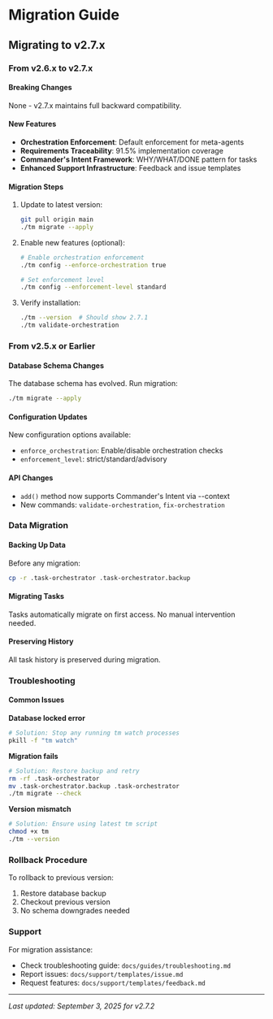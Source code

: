 # Migration Guide

## Migrating to v2.7.x

### From v2.6.x to v2.7.x

#### Breaking Changes
None - v2.7.x maintains full backward compatibility.

#### New Features
- **Orchestration Enforcement**: Default enforcement for meta-agents
- **Requirements Traceability**: 91.5% implementation coverage
- **Commander's Intent Framework**: WHY/WHAT/DONE pattern for tasks
- **Enhanced Support Infrastructure**: Feedback and issue templates

#### Migration Steps
1. Update to latest version:
   ```bash
   git pull origin main
   ./tm migrate --apply
   ```

2. Enable new features (optional):
   ```bash
   # Enable orchestration enforcement
   ./tm config --enforce-orchestration true
   
   # Set enforcement level
   ./tm config --enforcement-level standard
   ```

3. Verify installation:
   ```bash
   ./tm --version  # Should show 2.7.1
   ./tm validate-orchestration
   ```

### From v2.5.x or Earlier

#### Database Schema Changes
The database schema has evolved. Run migration:
```bash
./tm migrate --apply
```

#### Configuration Updates
New configuration options available:
- `enforce_orchestration`: Enable/disable orchestration checks
- `enforcement_level`: strict/standard/advisory

#### API Changes
- `add()` method now supports Commander's Intent via --context
- New commands: `validate-orchestration`, `fix-orchestration`

### Data Migration

#### Backing Up Data
Before any migration:
```bash
cp -r .task-orchestrator .task-orchestrator.backup
```

#### Migrating Tasks
Tasks automatically migrate on first access. No manual intervention needed.

#### Preserving History
All task history is preserved during migration.

### Troubleshooting

#### Common Issues

**Database locked error**
```bash
# Solution: Stop any running tm watch processes
pkill -f "tm watch"
```

**Migration fails**
```bash
# Solution: Restore backup and retry
rm -rf .task-orchestrator
mv .task-orchestrator.backup .task-orchestrator
./tm migrate --check
```

**Version mismatch**
```bash
# Solution: Ensure using latest tm script
chmod +x tm
./tm --version
```

### Rollback Procedure

To rollback to previous version:
1. Restore database backup
2. Checkout previous version
3. No schema downgrades needed

### Support

For migration assistance:
- Check troubleshooting guide: `docs/guides/troubleshooting.md`
- Report issues: `docs/support/templates/issue.md`
- Request features: `docs/support/templates/feedback.md`

---
*Last updated: September 3, 2025 for v2.7.2*